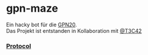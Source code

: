 # gpn-maze

Ein hacky bot für die [GPN20](https://entropia.de/GPN20). \
Das Projekt ist entstanden in Kollaboration mit [@T3C42](https://github.com/T3C42)

### [Protocol](https://github.com/freehuntx/gpn-mazing/blob/master/PROTOCOL.md)

